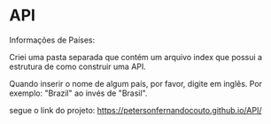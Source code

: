 # API

 Informações de Países:

Criei uma pasta separada que contém um arquivo index que possui a estrutura de como construir uma API.


Quando inserir o nome de algum país, por favor, digite em inglês. Por exemplo: "Brazil" ao invés de "Brasil".

segue o link do projeto: https://petersonfernandocouto.github.io/API/
